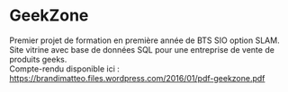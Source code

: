 # GeekZone
Premier projet de formation en première année de BTS SIO option SLAM.</br>
Site vitrine avec base de données SQL pour une entreprise de vente de produits geeks.</br>
Compte-rendu disponible ici : https://brandimatteo.files.wordpress.com/2016/01/pdf-geekzone.pdf
